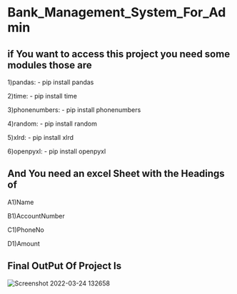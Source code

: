 # Bank_Management_System_For_Admin

##  if You want to access this project you need some modules those are

1)pandas: - pip install pandas

2)time: - pip install time

3)phonenumbers: - pip install phonenumbers

4)random: - pip install random

5)xlrd: - pip install xlrd

6)openpyxl: - pip install openpyxl

##  And You need an excel Sheet with the Headings of

A1)Name

B1)AccountNumber

C1)PhoneNo

D1)Amount

## Final OutPut Of Project Is

![Screenshot 2022-03-24 132658](https://user-images.githubusercontent.com/73814328/159868969-660ad77f-a500-4ce3-bec0-01fa388cbbf5.png)
